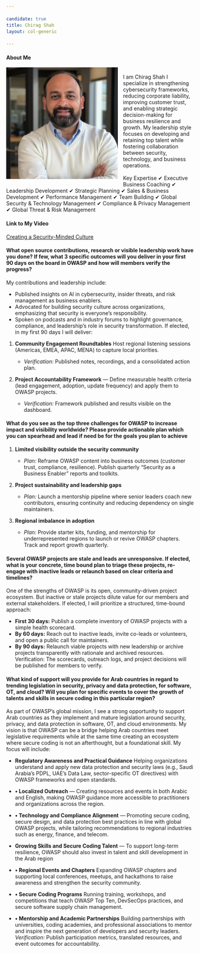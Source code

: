 ```yaml
---

candidate: true
title: Chirag Shah
layout: col-generic

---
```


#### About Me

<img style="float: left; margin-right: 1em; margin-bottom: 1em; " src="../assets/images/chirag_shah_photo.jpg" width="300" height="300" alt="Chirag Shah">
<br>
I am Chirag Shah I specialize in strengthening cybersecurity frameworks, reducing corporate liability, improving customer trust, and enabling strategic decision-making for business resilience and growth. My leadership style focuses on developing and retaining top talent while fostering collaboration between security, technology, and business operations.
<br>
<br>
Key Expertise
✔ Executive Business Coaching
✔ Leadership Development
✔ Strategic Planning
✔ Sales & Business Development
✔ Performance Management
✔ Team Building
✔ Global Security & Technology Management
✔ Compliance & Privacy Management
✔ Global Threat & Risk Management
<br>

#### Link to My Video
[Creating a Security-Minded Culture](https://youtu.be/6QiPYstyNwM)
<br>

#### What open source contributions, research or visible leadership work have you done? If few, what 3 specific outcomes will you deliver in your first 90 days on the board in OWASP and how will members verify the progress?

My contributions and leadership include:  
- Published insights on AI in cybersecurity, insider threats, and risk management as business enablers.  
- Advocated for building security culture across organizations, emphasizing that security is everyone’s responsibility.  
- Spoken on podcasts and in industry forums to highlight governance, compliance, and leadership’s role in security transformation.
If elected, in my first 90 days I will deliver:  

1. **Community Engagement Roundtables**  Host regional listening sessions (Americas, EMEA, APAC, MENA) to capture local priorities.  
   - *Verification:* Published notes, recordings, and a consolidated action plan.  

2. **Project Accountability Framework** — Define measurable health criteria (lead engagement, adoption, update frequency) and apply them to OWASP projects.  
   - *Verification:* Framework published and results visible on the dashboard.  

#### What do you see as the top three challenges for OWASP to increase impact and visibility worldwide? Please provide actionable plan which you can spearhead and lead if need be for the goals you plan to achieve

1. **Limited visibility outside the security community**  
   - *Plan:* Reframe OWASP content into business outcomes (customer trust, compliance, resilience). Publish quarterly “Security as a Business Enabler” reports and toolkits.  

2. **Project sustainability and leadership gaps**  
   - *Plan:* Launch a mentorship pipeline where senior leaders coach new contributors, ensuring continuity and reducing dependency on single maintainers.  

3. **Regional imbalance in adoption**  
   - *Plan:* Provide starter kits, funding, and mentorship for underrepresented regions to launch or revive OWASP chapters. Track and report growth quarterly.
  
#### Several OWASP projects are stale and leads are unresponsive. If elected, what is your concrete, time bound plan to triage these projects, re-engage with inactive leads or relaunch based on clear criteria and timelines?

One of the strengths of OWASP is its open, community-driven project ecosystem. But inactive or stale projects dilute value for our members and external stakeholders. 
If elected, I will prioritize a structured, time-bound approach:

- **First 30 days:** Publish a complete inventory of OWASP projects with a simple health scorecard.  
- **By 60 days:** Reach out to inactive leads, invite co-leads or volunteers, and open a public call for maintainers.  
- **By 90 days:** Relaunch viable projects with new leadership or archive projects transparently with rationale and archived resources.  
Verification: The scorecards, outreach logs, and project decisions will be published for members to verify.  

#### What kind of support will you provide for Arab countries in regard to trending legislation in security, privacy and data protection, for software, OT, and cloud? Will you plan for specific events to cover the growth of talents and skills in secure coding in this particular region?

As part of OWASP’s global mission, I see a strong opportunity to support Arab countries as they implement and mature legislation around security, privacy, and data protection in software, OT, and cloud environments.  My vision is that OWASP can be a bridge helping Arab countries meet legislative requirements while at the same time creating an ecosystem where secure coding is not an afterthought, but a foundational skill.
My focus will include:

- **Regulatory Awareness and Practical Guidance** 
Helping organizations understand and apply new data protection and security laws (e.g., Saudi Arabia’s PDPL, UAE’s Data Law, sector-specific OT directives) with OWASP frameworks and open standards. 
- **•	Localized Outreach** — Creating resources and events in both Arabic and English, making OWASP guidance more accessible to practitioners and organizations across the region.  
- **•	Technology and Compliance Alignment** — Promoting secure coding, secure design, and data protection best practices in line with global OWASP projects, while tailoring recommendations to regional industries such as energy, finance, and telecom.
- **Growing Skills and Secure Coding Talent** — To support long-term resilience, OWASP should also invest in talent and skill development in the Arab region

- **•	Regional Events and Chapters**
Expanding OWASP chapters and supporting local conferences, meetups, and hackathons to raise awareness and strengthen the security community.
- **•	Secure Coding Programs**
Running training, workshops, and competitions that teach OWASP Top Ten, DevSecOps practices, and secure software supply chain management.
- **•	Mentorship and Academic Partnerships**
Building partnerships with universities, coding academies, and professional associations to mentor and inspire the next generation of developers and security leaders.
*Verification:* Publish participation metrics, translated resources, and event outcomes for accountability. 

